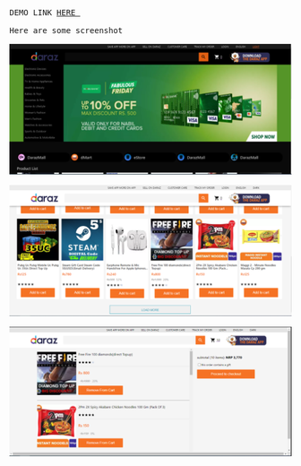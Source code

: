 <pre>
DEMO LINK <a href ="https://daraz-clone.web.app/">HERE </a>

Here are some screenshot 

<img src ="screenshot/daraz-1.PNG"/>

<img src ="screenshot/daraz-2.PNG"/>

<img src ="screenshot/daraz-3.PNG"/>


</pre>
